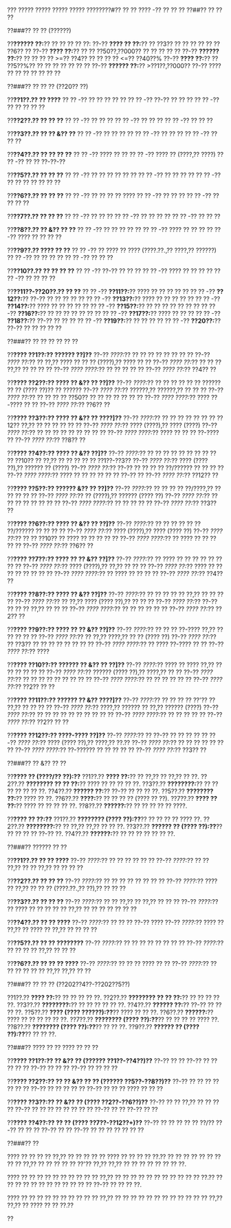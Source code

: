 ??? ????? ????? ????? ????? ????????#?? ?? ?? ???? -?? ?? ?? ??
??##?? ?? ?? ??

??###?? ?? ?? (??????)

??**?????? ??:**?? ?? ?? ?? ?? ??:
??-?? **???? ?? ??:**?? ?? ??3?? ?? ?? ?? ?? ?? ?? ??6?? ??
??-?? **???? ??:**?? ?? ?? ??50??,??000?? ?? ?? ?? ?? ??
??-?? **?????? ??:**?? ?? ?? ?? ?? >=?? ??4?? ?? ?? ?? ?? <=?? ??40??%
??-?? **???? ??:**?? ?? ??5??%?? ?? ?? ?? ?? ?? ?? ??
??-?? **?????? ??:**?? >??1??,??000?? ??-?? ???? ?? ?? ?? ?? ?? ?? ??

??###?? ?? ?? ?? (??20?? ??)

??**??1??.?? ?? ????**
??  ?? -?? ?? ?? ?? ?? ??
??  ?? -?? ??-?? ?? ?? ??
??  ?? -?? ?? ?? ?? ?? ??

??**??2??.?? ?? ?? ??**
??  ?? -?? ?? ?? ??
??  ?? -?? ?? ?? ??
??  ?? -?? ?? ?? ??

??**??3??.?? ?? ?? &?? ??**
??  ?? -?? ?? ?? ?? ??
??  ?? -?? ?? ?? ??
??  ?? -?? ?? ?? ??

??**??4??.?? ?? ?? ?? ??**
??  ?? -?? ???? ?? ??
??  ?? -?? ???? ?? (????,?? ????)
??  ?? -?? ?? ?? ??-??-??

??**??5??.?? ?? ?? ??**
??  ?? -?? ?? ?? ?? ?? ?? ??
??  ?? -?? ?? ?? ?? ??
??  ?? -?? ?? ?? ?? ?? ?? ?? ??

??**??6??.?? ?? ?? ??**
??  ?? -?? ?? ?? ?? ?? ????
??  ?? -?? ?? ?? ??
??  ?? -?? ?? ?? ?? ??

??**??7??.?? ?? ?? ??**
??  ?? -?? ?? ?? ??
??  ?? -?? ?? ?? ?? ??
??  ?? -?? ?? ?? ??

??**??8??.?? ?? &?? ?? ??**
??  ?? -?? ?? ?? ?? ?? ??
??  ?? -?? ???? ?? ?? ??
??  ?? -?? ???? ?? ?? ?? ??

??**??9??.?? ???? ?? ??**
??  ?? -?? ?? ???? ?? ???? (????.??.,?? ????,?? ??????)
??  ?? -?? ?? ?? ?? ??
??  ?? -?? ?? ?? ??

??**??10??.?? ?? ?? ?? ??**
??   ?? -?? ??-?? ?? ?? ??
??   ?? -?? ???? ?? ?? ?? ??
??   ?? -?? ?? ?? ?? ??

??**??11??-??20??.?? ?? ??**
??  ?? -?? **??11??:**?? ???? ?? ?? ?? ?? ??
??  ?? -?? **??12??:**?? ??-?? ?? ?? ?? ?? ??
??  ?? -?? **??13??:**?? ???? ?? ?? ?? ?? ??
??  ?? -?? **??14??:**?? ???? ?? ?? ?? ?? ??
??  ?? -?? **??15??:**?? ?? ?? ?? ?? ?? ?? ??
??  ?? -?? **??16??:**?? ?? ?? ?? ?? ?? ?? ??
??  ?? -?? **??17??:**?? ???? ?? ?? ??
??  ?? -?? **??18??:**?? ??-?? ?? ?? ??
??  ?? -?? **??19??:**?? ?? ?? ?? ??
??  ?? -?? **??20??:**?? ??-?? ?? ?? ?? ?? ??

??###?? ?? ?? ?? ?? ?? ??

??**???? ??1??:?? ?????? ??]??**
??-?? *????:*?? ?? ?? ?? ?? ?? ?? ?? ??
??-?? *???? ??:*?? ?? ??,?? ???? ?? ?? ?? (????),?? ???? ?? ??
??-?? *???? ??:*?? ?? ?? ?? ??,?? ?? ?? ?? ??
??-?? *???? ????:*?? ?? ?? ?? ?? ??
??-?? *???? ??:*?? ??4?? ??

??**???? ??2??:?? ???? ?? &?? ?? ??]??**
??-?? *????:*?? ?? ?? ?? ?? ?? ?? ?????? ?? ?? (???? ??)?? ?? ??????
??-?? *???? ??:*?? ??????,?? ??????,?? ?? ?? ??
??-?? *???? ??:*?? ?? ?? ?? ?? ??50?? ?? ?? ?? ?? ?? ?? ??
??-?? *???? ????:*?? ???? ??-???? ?? ??
??-?? *???? ??:*?? ??6?? ??

??**???? ??3??:?? ???? ?? &?? ?? ????]??**
??-?? *????:*?? ?? ?? ?? ?? ?? ?? ?? ??12?? ??,?? ?? ?? ?? ?? ?? ??
??-?? *???? ??:*?? ???? (????),?? ???? (????)
??-?? *???? ??:*?? ?? ?? ?? ?? ?? ?? ?? ?? ??
??-?? *???? ????:*?? ???? ?? ?? ?? ??-???? ??
??-?? *???? ??:*?? ??8?? ??

??**???? ??4??:?? ???? ?? &?? ??]??**
??-?? *????:*?? ?? ?? ?? ?? ?? ?? ?? ?? ?? ?? ??10?? ?? ??,?? ?? ?? ?? ?? ?? ??1??-??3??
??-?? *???? ??:*?? ???? (???? ??),?? ?????? ?? (????)
??-?? *???? ??:*?? ??-?? ?? ?? ?? ?? ??/?????? ?? ?? ?? ??
??-?? *???? ????:*?? ???? ?? ?? ?? ?? ?? ?? ??-?? ??
??-?? *???? ??:*?? ??12?? ??

??**???? ??5??:?? ?????? &?? ?? ??]??**
??-?? *????:*?? ?? ?? ?? ?? ??/????,?? ?? ?? ?? ?? ??
??-?? *???? ??:*?? ?? (????),?? ?????? (???? ??)
??-?? *???? ??:*?? ?? ?? ?? ?? ?? ?? ?? ??
??-?? *???? ????:*?? ?? ?? ?? ?? ??
??-?? *???? ??:*?? ??3?? ??

??**???? ??6??:?? ???? ?? &?? ?? ??]??**
??-?? *????:*?? ?? ?? ?? ?? ?? ?? ??/?????? ?? ?? ?? ??
??-?? *???? ??:*?? ???? (????),?? ???? (???? ??)
??-?? *???? ??:*?? ?? ?? ??10?? ?? ???? ?? ?? ?? ?? ??
??-?? *???? ????:*?? ?? ???? ?? ?? ?? ?? ??
??-?? *???? ??:*?? ??6?? ??

??**???? ??7??:?? ???? ?? ?? &?? ??]??**
??-?? *????:*?? ?? ???? ?? ?? ?? ?? ?? ?? ?? ??
??-?? *???? ??:*?? ???? (????),?? ??,?? ?? ?? ??
??-?? *???? ??:*?? ???? ?? ?? ?? ?? ?? ?? ?? ??
??-?? *???? ????:*?? ?? ???? ?? ?? ?? ??
??-?? *???? ??:*?? ??4?? ??

??**???? ??8??:?? ???? ?? &?? ??]??**
??-?? *????:*?? ?? ?? ?? ?? ?? ??,?? ?? ?? ?? ??
??-?? *???? ??:*?? ?? ??,?? ???? (???? ??),?? ?? ?? ??
??-?? *???? ??:*?? ??-?? ?? ?? ?? ??,?? ?? ?? ??
??-?? *???? ????:*?? ?? ?? ?? ?? ?? ??
??-?? *???? ??:*?? ??2?? ??

??**???? ??9??:?? ???? ?? ?? &?? ??]??**
??-?? *????:*?? ?? ?? ?? ??-???? ??,?? ?? ?? ?? ?? ??
??-?? *???? ??:*?? ?? ??,?? ????,?? ?? ?? (???? ??)
??-?? *???? ??:*?? ?? ??3?? ?? ?? ?? ?? ?? ?? ?? ??
??-?? *???? ????:*?? ?? ???? ??-???? ?? ??
??-?? *???? ??:*?? ????

??**???? ??10??:?? ?????? ?? &?? ?? ??]??**
??-?? *????:*?? ???? ?? ???? ??,?? ?? ?? ?? ?? ?? ??
??-?? *???? ??:*?? ?????? (???? ??),?? ????,?? ?? ??
??-?? *???? ??:*?? ?? ?? ?? ?? ?? ?? ?? ?? ??
??-?? *???? ????:*?? ?? ?? ?? ?? ?? ??
??-?? *???? ??:*?? ??2?? ?? ??

??**???? ??11??:?? ?????? ?? &?? ????]??**
??-?? *????:*?? ?? ?? ?? ?? ??'?? ?? ??,?? ?? ?? ?? ??
??-?? *???? ??:*?? ????,?? ?????? ?? ??,?? ?????? (????)
??-?? *???? ??:*?? ?? ?? ?? ?? ?? ?? ?? ?? ?? ??
??-?? *???? ????:*?? ?? ?? ?? ?? ??
??-?? *???? ??:*?? ??2?? ?? ??

??**???? ??12??:?? ????-???? ??]??**
??-?? *????:*?? ?? ??-?? ?? ?? ?? ?? ??
??-?? *???? ??:*?? ???? (???? ??),?? ????,?? ??.??
??-?? *???? ??:*?? ?? ?? ?? ?? ?? ?? ??
??-?? *???? ????:*?? ??-?????? ?? ?? ?? ?? ??
??-?? *???? ??:*?? ??3?? ??

??###?? ?? &?? ?? ??

??**???? ?? (????/?? ??):??**
??1??.?? **???? ??:**?? ?? ??,?? ?? ??,?? ?? ??.
??2??.?? **???????? ?? ?? ??:**?? ???? ?? ?? ?? ?? ??.
??3??.?? **????????:**?? ?? ?? ?? ?? ?? ?? ??.
??4??.?? **?????? ??:**?? ??-?? ?? ?? ?? ??.
??5??.?? **???????? ??:**?? ???? ?? ??.
??6??.?? **????:**?? ?? ?? ?? ?? (???? ?? ??).
??7??.?? **???? ?? ??:**?? ???? ?? ?? ?? ?? ??.
??8??.?? **??????:**?? ?? ?? ?? ?? ?? ????.

??**???? ?? ??:??**
??1??.?? **???????? (???? ??):??**?? ?? ?? ?? ?? ???? ??.
??2??.?? **????????:**?? ?? ??,?? ??,?? ?? ?? ??.
??3??.?? **?????? ?? (???? ??):??**?? ?? ?? ?? ?? ??-?? ??.
??4??.?? **??????:**?? ?? ?? ?? ?? ?? ?? ??.

??###?? ?????? ?? ??

??**??1??.?? ?? ?? ????**
??-?? *????:*?? ?? ?? ?? ?? ?? ??
??-?? *????:*?? ?? ?? ??,?? ?? ?? ??,?? ?? ?? ?? ??

??**??2??.?? ?? ?? ??**
??-?? *????:*?? ?? ?? ?? ?? ?? ?? ?? ??
??-?? *????:*?? ???? ?? ??,?? ?? ?? ?? (????.??.,?? ??),?? ?? ?? ??

??**??3??.?? ?? ?? ??**
??-?? *????:*?? ?? ?? ??,?? ?? ??,?? ?? ?? ??
??-?? *????:*?? ?? ???? ?? ?? ?? ?? ?? ??,?? ?? ?? ?? ?? ?? ?? ??

??**??4??.?? ?? ?? ????**
??-?? *????:*?? ?? ?? ?? ??-?? ????
??-?? *????:*?? ???? ?? ??,?? ?? ???? ?? ??,?? ?? ?? ?? ??

??**??5??.?? ?? ?? ????????**
??-?? *????:*?? ?? ?? ?? ?? ?? ?? ?? ??
??-?? *????:*?? ?? ?? ?? ?? ??,?? ?? ?? ??

??**??6??.?? ?? ?? ?? ????**
??-?? *????:*?? ?? ?? ?? ???? ?? ??
??-?? *????:*?? ?? ?? ?? ?? ?? ?? ??,?? ??,?? ?? ??

??###?? ?? ?? ?? (??202??4??-??202??5??)

??1??.?? **???? ??:**?? ?? ?? ?? ?? ??.
??2??.?? **???????? ?? ?? ??:**?? ?? ?? ?? ?? ??.
??3??.?? **????????:**?? ?? ?? ?? ?? ?? ??.
??4??.?? **?????? ??:**?? ??-?? ?? ?? ?? ??.
??5??.?? **???? (???? ??????):??**?? ???? ?? ?? ??.
??6??.?? **??????:**?? ???? ?? ?? ?? ?? ?? ??.
??7??.?? **???????? (???? ??):??**?? ?? ?? ?? ?? ???? ??.
??8??.?? **???????? (???? ??):??**?? ?? ?? ??.
??9??.?? **?????? ?? (???? ??):??**?? ?? ?? ??.

??###?? ???? ?? ?? ???? ?? ?? ??

??**???? ??1??:?? ?? &?? ?? (?????? ??1??-??4??)??**
??-?? ?? ??
??-?? ?? ?? ?? ?? ??
??-?? ?? ?? ??
??-?? ?? ?? ?? ??

??**???? ??2??:?? ?? ?? &?? ?? ?? (?????? ??5??-??8??)??**
??-?? ?? ?? ?? ?? ?? ?? ??
??-?? ?? ?? ?? ?? ??
??-?? ?? ?? ?? ???? ?? ?? ??

??**???? ??3??:?? ?? &?? ?? (???? ??2??-??6??)??**
??-?? ?? ?? ??,?? ?? ?? ?? ??
??-?? ?? ?? ?? ?? ?? ?? ?? ??
??-?? ?? ?? ??-?? ?? ??

??**???? ??4??:?? ?? ?? (???? ??7??-??12??+)??**
??-?? ?? ?? ?? ?? ?? ??/??
??-?? ?? ?? ?? ??-?? ?? ??
??-?? ?? ?? ?? ?? ?? ?? ??

??###?? ??

???? ?? ?? ?? ?? ??,?? ?? ?? ?? ?? ?? ???? ?? ?? ?? ?? ??.?? ?? ?? ?? ?? ?? ?? ?? ?? ?? ??,?? ?? ?? ?? ?? ?? ??'?? ??,?? ??,?? ?? ?? ?? ?? ?? ?? ?? ??.

???? ?? ?? ?? ?? ?? ?? ?? ?? ?? ?? ??,?? ?? ?? ?? ?? ?? ?? ?? ?? ?? ?? ?? ??.?? ?? ?? ?? ?? ?? ?? ?? ?? ?? ?? ?? ?? ??-?? ?? ?? ?? ??.

???? ?? ?? ?? ?? ?? ?? ?? ?? ?? ?? ??,?? ?? ?? ?? ?? ?? ?? ?? ?? ?? ?? ?? ?? ??,?? ??,?? ?? ???? ?? ?? ??.??

??